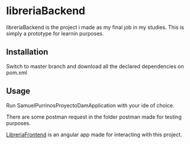 # libreriaBackend

libreriaBackend is the project i made as my final job in my studies. This is simply a prototype for learnin purposes.

## Installation
Switch to master branch and download all the declared dependencies on pom.xml

## Usage

Run SamuelPurrinosProyectoDamApplication with your ide of choice.

There are some postman request in the folder postman made for testing purposes.

[LibreriaFrontend](https://github.com/samuelPurrinos/libreriaFrontend) is an angular app made for interacting with this project.
